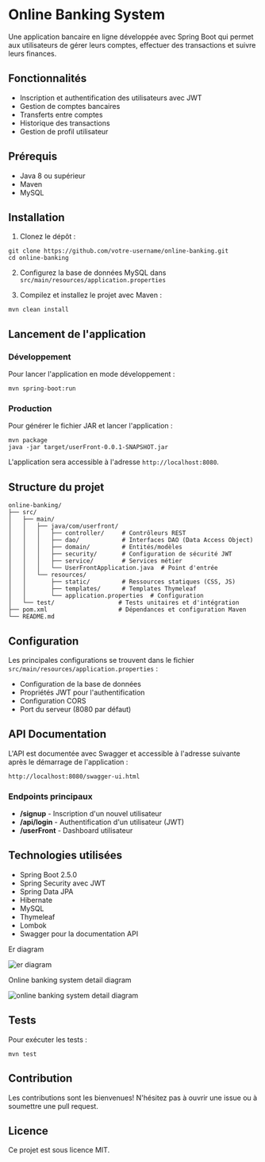 # Online Banking System

Une application bancaire en ligne développée avec Spring Boot qui permet aux utilisateurs de gérer leurs comptes, effectuer des transactions et suivre leurs finances.

## Fonctionnalités

- Inscription et authentification des utilisateurs avec JWT
- Gestion de comptes bancaires
- Transferts entre comptes
- Historique des transactions
- Gestion de profil utilisateur

## Prérequis

- Java 8 ou supérieur
- Maven
- MySQL

## Installation

1. Clonez le dépôt :

```
git clone https://github.com/votre-username/online-banking.git
cd online-banking
```

2. Configurez la base de données MySQL dans `src/main/resources/application.properties`

3. Compilez et installez le projet avec Maven :

```
mvn clean install
```

## Lancement de l'application

### Développement

Pour lancer l'application en mode développement :

```
mvn spring-boot:run
```

### Production

Pour générer le fichier JAR et lancer l'application :

```
mvn package
java -jar target/userFront-0.0.1-SNAPSHOT.jar
```

L'application sera accessible à l'adresse `http://localhost:8080`.

## Structure du projet

```
online-banking/
├── src/
│   ├── main/
│   │   ├── java/com/userfront/
│   │   │   ├── controller/     # Contrôleurs REST
│   │   │   ├── dao/            # Interfaces DAO (Data Access Object)
│   │   │   ├── domain/         # Entités/modèles
│   │   │   ├── security/       # Configuration de sécurité JWT
│   │   │   ├── service/        # Services métier
│   │   │   └── UserFrontApplication.java  # Point d'entrée
│   │   └── resources/
│   │       ├── static/         # Ressources statiques (CSS, JS)
│   │       ├── templates/      # Templates Thymeleaf
│   │       └── application.properties  # Configuration
│   └── test/                  # Tests unitaires et d'intégration
├── pom.xml                    # Dépendances et configuration Maven
└── README.md
```

## Configuration

Les principales configurations se trouvent dans le fichier `src/main/resources/application.properties` :

- Configuration de la base de données
- Propriétés JWT pour l'authentification
- Configuration CORS
- Port du serveur (8080 par défaut)

## API Documentation

L'API est documentée avec Swagger et accessible à l'adresse suivante après le démarrage de l'application :

```
http://localhost:8080/swagger-ui.html
```

### Endpoints principaux

- **/signup** - Inscription d'un nouvel utilisateur
- **/api/login** - Authentification d'un utilisateur (JWT)
- **/userFront** - Dashboard utilisateur

## Technologies utilisées

- Spring Boot 2.5.0
- Spring Security avec JWT
- Spring Data JPA
- Hibernate
- MySQL
- Thymeleaf
- Lombok
- Swagger pour la documentation API

Er diagram

![er diagram](https://user-images.githubusercontent.com/34470526/37703339-8e85fcae-2d1f-11e8-900f-94cb2046d97f.png)

Online banking system detail diagram

![online banking system detail diagram](https://user-images.githubusercontent.com/34470526/37703353-999023fe-2d1f-11e8-96f6-db40724c5d14.png)

## Tests

Pour exécuter les tests :

```
mvn test
```

## Contribution

Les contributions sont les bienvenues! N'hésitez pas à ouvrir une issue ou à soumettre une pull request.

## Licence

Ce projet est sous licence MIT.
